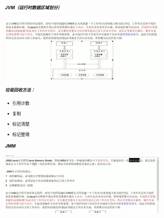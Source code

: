 ##### JVM（运行时数据区域划分）

![avatar](https://github.com/xiaoxiaoleng/typora/blob/master/image/java/33E91BD4-8569-4972-8174-3D3F265ACD5E.png)

##### 垃圾回收方法：

+ 引用计数

+ 复制

+ 标记清楚

+ 标记整理

  

##### JMM

![avatar](https://github.com/xiaoxiaoleng/typora/blob/master/image/java/123762DC-E843-44C0-8317-107F4E20098D.png)